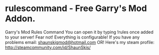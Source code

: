 # rulescommand - Free Garry's Mod Addon.

Garry's Mod Rules Command
You can open it by typing !rules once added to your server!
Fear not! Everything is configurable!
If you have any problems email: shaunskigmod@hotmail.com
OR!
Here's my steam profile: http://steamcommunity.com/id/ShaunSkis/